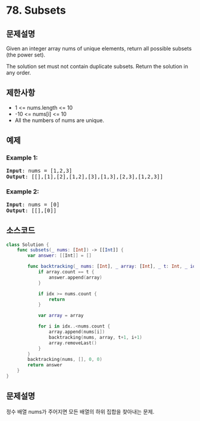 # 78. Subsets

## 문제설명
Given an integer array nums of unique elements, return all possible 
subsets (the power set).

The solution set must not contain duplicate subsets. Return the solution in any order.

## 제한사항
- 1 <= nums.length <= 10
- -10 <= nums[i] <= 10
- All the numbers of nums are unique.

## 예제
### Example 1:
<pre>
<b>Input</b>: nums = [1,2,3]
<b>Output</b>: [[],[1],[2],[1,2],[3],[1,3],[2,3],[1,2,3]]
</pre>

### Example 2:
<pre>
<b>Input</b>: nums = [0]
<b>Output</b>: [[],[0]]
</pre>

## 소스코드
```Swift
class Solution {
    func subsets(_ nums: [Int]) -> [[Int]] {
        var answer: [[Int]] = []

        func backtracking(_ nums: [Int], _ array: [Int], _ t: Int, _ idx: Int) {
            if array.count == t {
                answer.append(array)
            }

            if idx >= nums.count {
                return
            }

            var array = array

            for i in idx..<nums.count {
                array.append(nums[i])
                backtracking(nums, array, t+1, i+1)
                array.removeLast()
            }
        }
        backtracking(nums, [], 0, 0)
        return answer
    }
}
```

## 문제설명
정수 배열 nums가 주어지면 모든 배열의 하위 집합을 찾아내는 문제.